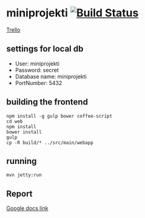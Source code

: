 # miniprojekti [![Build Status](https://travis-ci.org/superryhma/miniprojekti.svg?branch=master)](https://travis-ci.org/superryhma/miniprojekti)

[Trello](https://trello.com/b/ri1n2SHn)

## settings for local db

- User: miniprojekti
- Password: secret
- Database name: miniprojekti
- PortNumber: 5432

## building the frontend

    npm install -g gulp bower coffee-script
    cd web
    npm install
    bower install
    gulp
    cp -R build/* ../src/main/webapp

## running

    mvn jetty:run

## Report

[Google docs link](https://docs.google.com/document/d/1mk23o2GWyNYSjm_RASBTUcr6gZ0NKEm2_QQ5-OaUhGc/edit?usp=sharing)
